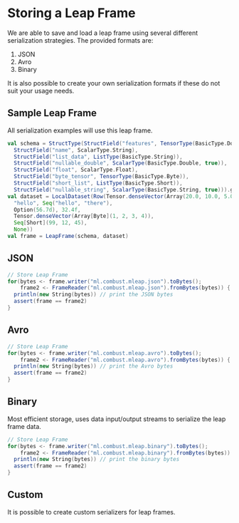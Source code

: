 # Storing a Leap Frame

We are able to save and load a leap frame using several different
serialization strategies. The provided formats are:

1. JSON
2. Avro
3. Binary

It is also possible to create your own serialization formats if these do
not suit your usage needs.

## Sample Leap Frame

All serialization examples will use this leap frame.

```scala
val schema = StructType(StructField("features", TensorType(BasicType.Double)),
  StructField("name", ScalarType.String),
  StructField("list_data", ListType(BasicType.String)),
  StructField("nullable_double", ScalarType(BasicType.Double, true)),
  StructField("float", ScalarType.Float),
  StructField("byte_tensor", TensorType(BasicType.Byte)),
  StructField("short_list", ListType(BasicType.Short)),
  StructField("nullable_string", ScalarType(BasicType.String, true))).get
val dataset = LocalDataset(Row(Tensor.denseVector(Array(20.0, 10.0, 5.0)),
  "hello", Seq("hello", "there"),
  Option(56.7d), 32.4f,
  Tensor.denseVector(Array[Byte](1, 2, 3, 4)),
  Seq[Short](99, 12, 45),
  None))
val frame = LeapFrame(schema, dataset)
```

## JSON

```scala
// Store Leap Frame
for(bytes <- frame.writer("ml.combust.mleap.json").toBytes();
    frame2 <- FrameReader("ml.combust.mleap.json").fromBytes(bytes)) {
  println(new String(bytes)) // print the JSON bytes
  assert(frame == frame2)
}
```

## Avro

```scala
// Store Leap Frame
for(bytes <- frame.writer("ml.combust.mleap.avro").toBytes();
    frame2 <- FrameReader("ml.combust.mleap.avro").fromBytes(bytes)) {
  println(new String(bytes)) // print the Avro bytes
  assert(frame == frame2)
}
```

## Binary

Most efficient storage, uses data input/output streams to serialize the
leap frame data.

```scala
// Store Leap Frame
for(bytes <- frame.writer("ml.combust.mleap.binary").toBytes();
    frame2 <- FrameReader("ml.combust.mleap.binary").fromBytes(bytes)) {
  println(new String(bytes)) // print the binary bytes
  assert(frame == frame2)
}
```

## Custom

It is possible to create custom serializers for leap frames.
